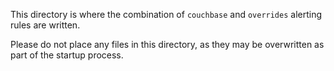 This directory is where the combination of `couchbase` and `overrides` alerting rules are written.

Please do not place any files in this directory, as they may be overwritten as part of the startup process.
